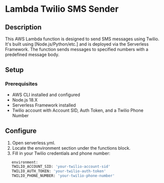 # Lambda Twilio SMS Sender

## Description

This AWS Lambda function is designed to send SMS messages using Twilio. It's built using [Node.js/Python/etc.] and is deployed via the Serverless Framework. The function sends messages to specified numbers with a predefined message body.

## Setup

### Prerequisites

- AWS CLI installed and configured
- Node.js 18.X
- Serverless Framework installed
- Twilio account with Account SID, Auth Token, and a Twilio Phone Number

## Configure
1. Open serverless.yml.
2. Locate the environment section under the functions block.
3. Fill in your Twilio credentials and phone number:

```bash
   environment:
   TWILIO_ACCOUNT_SID: 'your-twilio-account-sid'
   TWILIO_AUTH_TOKEN: 'your-twilio-auth-token'
   TWILIO_PHONE_NUMBER: 'your-twilio-phone-number'
```